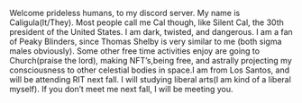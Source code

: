Welcome prideless humans, to my discord server. My name is Caligula(It/They). Most people call me Cal though,
like Silent Cal, the 30th president of the United States. I am dark, twisted, and dangerous. I am a fan of Peaky
Blinders, since Thomas Shelby is very similar to me (both sigma males obviously). Some other free time activities
 enjoy are going to Church(praise the lord), making NFT’s,being free, and astrally projecting my consciousness
 to other celestial bodies in space.I  am from Los Santos, and will be attending RIT next fall. I will studying
 liberal arts(I am kind of a liberal myself). If you don’t meet me next fall, I will be meeting you.
